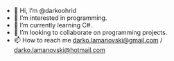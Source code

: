 - 👋 Hi, I’m @darkoohrid
- 👀 I’m interested in programming.
- 🌱 I’m currently learning C#.
- 💞️ I’m looking to collaborate on programming projects.
- 📫 How to reach me darko.lamanovski@gmail.com / darko.lamanovski@hotmail.com

<!---
darkoohrid/darkoohrid is a ✨ special ✨ repository because its `README.md` (this file) appears on your GitHub profile.
You can click the Preview link to take a look at your changes.
--->
